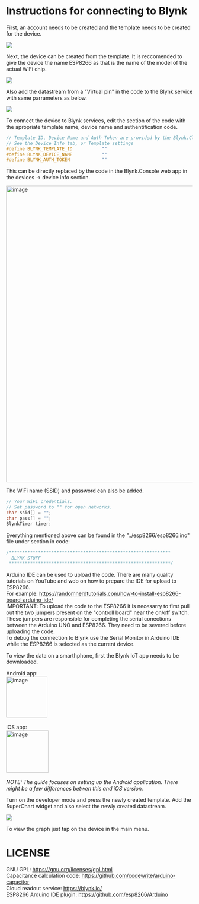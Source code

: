 # Instructions for connecting to Blynk
First, an account needs to be created and the template needs to be created for the device.

<img src="https://media.giphy.com/media/QinG8WsTdw6d6pSvZY/giphy.gif"/>

Next, the device can be created from the template. It is reccomended to give the device the name ESP8266 as that is the name of the model of the actual WiFi chip.

<img src="https://media.giphy.com/media/2HAIhLqkaxUukvK3ET/giphy.gif"/>

Also add the datastream from a "Virtual pin" in the code to the Blynk service with same parrameters as below.

<img src="https://media.giphy.com/media/FxXlWFWzWKMIviN6mY/giphy.gif"/>

To connect the device to Blynk services, edit the section of the code with the apropriate template name, device name and authentification code.

```c++
// Template ID, Device Name and Auth Token are provided by the Blynk.Cloud
// See the Device Info tab, or Template settings
#define BLYNK_TEMPLATE_ID           ""
#define BLYNK_DEVICE_NAME           ""
#define BLYNK_AUTH_TOKEN            ""
```

This can be directly replaced by the code in the Blynk.Console web app in the devices -> device info section.

<img width="799" alt="image" src="https://user-images.githubusercontent.com/61054742/178225154-4a498ba0-1ec6-43db-80c5-c64a5ea24fef.png">

The WiFi name (SSID) and password can also be added.

```c++
// Your WiFi credentials.
// Set password to "" for open networks.
char ssid[] = "";
char pass[] = "";
BlynkTimer timer;
```

Everything mentioned above can be found in the "../esp8266/esp8266.ino" file under section in code:

```c++
/*************************************************************
  BLYNK STUFF
 *************************************************************/
```
Arduino IDE can be used to upload the code. There are many quality tutorials on YouTube and web on how to prepare the IDE for upload to ESP8266. <br />
For example: https://randomnerdtutorials.com/how-to-install-esp8266-board-arduino-ide/ <br />
IMPORTANT: To upload the code to the ESP8266 it is necesarry to first pull out the two jumpers present on the "controll board" near the on/off switch. These jumpers are responsible for completing the serial conections between the Arduino UNO and ESP8266. They need to be severed before uploading the code. <br />
To debug the connection to Blynk use the Serial Monitor in Arduino IDE while the ESP8266 is selected as the current device.

To view the data on a smarthphone, first the Blynk IoT app needs to be downloaded. <br />

Android app: <br />
<img width="111" alt="image" src="https://user-images.githubusercontent.com/61054742/178236788-df0333b9-3734-495c-8088-5d98f2c5cd31.png">
 <br />
 <br />
iOS app: <br />
<img width="114" alt="image" src="https://user-images.githubusercontent.com/61054742/178236907-0429ac34-dd39-448d-af86-f860b52e4b4e.png">
<br />
<br />
*NOTE: The guide focuses on setting up the Android application. There might be a few differences betwen this and iOS version.*

Turn on the developer mode and press the newly created template. Add the SuperChart widget and also select the newly created datastream.

<img src="https://media.giphy.com/media/PgO0CKwr9jmtm3mCBL/giphy.gif"/>

To view the graph just tap on the device in the main menu. 
# LICENSE
GNU GPL: https://gnu.org/licenses/gpl.html <br />
Capacitance calculation code: https://github.com/codewrite/arduino-capacitor <br />
Cloud readout service: https://blynk.io/ <br />
ESP8266 Arduino IDE plugin: https://github.com/esp8266/Arduino
